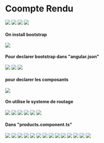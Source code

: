 <h1>Coompte Rendu</h1>
<img src="captures/a1.PNG">
<img src="captures/a2.PNG">
<img src="captures/a3.PNG">
<img src="captures/a4.PNG">
<h4>On install bootstrap</h4>
<img src="captures/a5.PNG">
<h4>Pour declarer bootstrap dans "angular.json"</h4>
<img src="captures/a6.PNG">
<img src="captures/a7.PNG">
<img src="captures/a8.PNG">
<h4>pour declarer les composants </h4>
<img src="captures/a9.PNG">
<h4>On utilise le systeme de routage</h4>
<img src="captures/a10.PNG">
<img src="captures/a11.PNG">
<img src="captures/a12.PNG">
<img src="captures/a13.PNG">
<img src="captures/a14.PNG">
<img src="captures/a15.PNG">
<h4>Dans "products.component.ts"</h4>
<img src="captures/a16.PNG">
<img src="captures/a17.PNG">
<img src="captures/a18.PNG">
<img src="captures/b1.PNG">
<img src="captures/b2.PNG">
<img src="captures/b3.PNG">
<img src="captures/b4.PNG">
<img src="captures/b5.PNG">
<img src="captures/b6.PNG">
<img src="captures/b7.PNG">
<img src="captures/b8.PNG">
<img src="captures/b9.PNG">
<img src="captures/b10.PNG">
<img src="captures/b11.PNG">





